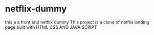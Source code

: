 # netflix-dummy
this a a front end netflix dummy
This project is a clone of netflix landing page built with HTML CSS AND JAVA SCRIPT
